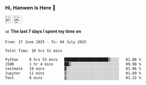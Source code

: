### Hi, Hanwen is Here 👋
<p>
	<a href="https://www.linkedin.com/in/liu-hanwen/"><img src="https://img.shields.io/badge/@hanwen-0A66C2?style=flat&logo=LinkedIn&logoColor=white" alt="Linkedin"  height="25px"/></a> 
	<a href="https://scholar.google.com/citations?user=HDF0su0AAAAJ"><img src="https://img.shields.io/badge/scholar-4385FE.svg?&style=plastic&logo=google-scholar&logoColor=white" alt="Google Scholar" height="25px"> </a>
</p>

📊 **The last 7 days I spent my time on** 
<!--START_SECTION:waka-->

```txt
From: 27 June 2025 - To: 04 July 2025

Total Time: 10 hrs 51 mins

Python     8 hrs 53 mins   ████████████████████▒░░░░   81.88 %
JSON       1 hr 4 mins     ██▒░░░░░░░░░░░░░░░░░░░░░░   09.90 %
textmate   19 mins         ▓░░░░░░░░░░░░░░░░░░░░░░░░   03.06 %
Jupyter    11 mins         ▒░░░░░░░░░░░░░░░░░░░░░░░░   01.69 %
Text       8 mins          ▒░░░░░░░░░░░░░░░░░░░░░░░░   01.32 %
```

<!--END_SECTION:waka-->


<!--
**david990917/david990917** is a ✨ _special_ ✨ repository because its `README.md` (this file) appears on your GitHub profile.

Here are some ideas to get you started:

- 🔭 I’m currently working on ...
- 🌱 I’m currently learning ...
- 👯 I’m looking to collaborate on ...
- 🤔 I’m looking for help with ...
- 💬 Ask me about ...
- 📫 How to reach me: ...
- 😄 Pronouns: ...
- ⚡ Fun fact: ...
-->
